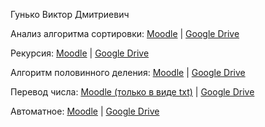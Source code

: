 Гунько Виктор Дмитриевич

Анализ алгоритма сортировки: [Moodle](https://moodle.herzen.spb.ru/mod/forum/discuss.php?d=6419) | [Google Drive](https://drive.google.com/open?id=1t3KKcG5liDIGm7tUYyHO5z5_JBjdhIvR)

Рекурсия: [Moodle](https://moodle.herzen.spb.ru/mod/forum/discuss.php?d=6420) | [Google Drive](https://drive.google.com/open?id=1spz_ppJDIpXuvxt16TLzH1WF2td01kwT)

Алгоритм половинного деления: [Moodle](https://moodle.herzen.spb.ru/mod/forum/discuss.php?d=6421) | [Google Drive](https://drive.google.com/open?id=1GsP6IJFEJmcWDFXXqJM7LcmELZVEDmzs)

Перевод числа: [Moodle (только в виде txt)](https://moodle.herzen.spb.ru/mod/forum/discuss.php?d=6130) | [Google Drive](https://drive.google.com/open?id=1KikZ_aAh1FP4crAE_UQzFTkbnRP-J0-M)

Автоматное: [Moodle](https://moodle.herzen.spb.ru/mod/forum/discuss.php?d=6422) | [Google Drive](https://drive.google.com/open?id=1adxZBMOJOeNQYiBrOXS2cJvaqG1dRqCX)
